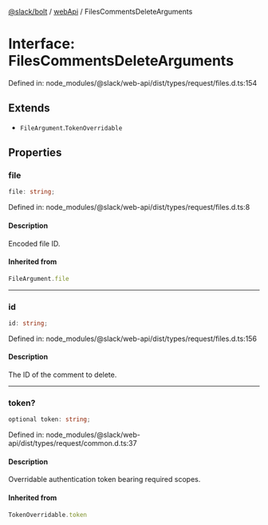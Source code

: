 [@slack/bolt](../../../../index.md) / [webApi](../index.md) / FilesCommentsDeleteArguments

# Interface: FilesCommentsDeleteArguments

Defined in: node\_modules/@slack/web-api/dist/types/request/files.d.ts:154

## Extends

- `FileArgument`.`TokenOverridable`

## Properties

### file

```ts
file: string;
```

Defined in: node\_modules/@slack/web-api/dist/types/request/files.d.ts:8

#### Description

Encoded file ID.

#### Inherited from

```ts
FileArgument.file
```

***

### id

```ts
id: string;
```

Defined in: node\_modules/@slack/web-api/dist/types/request/files.d.ts:156

#### Description

The ID of the comment to delete.

***

### token?

```ts
optional token: string;
```

Defined in: node\_modules/@slack/web-api/dist/types/request/common.d.ts:37

#### Description

Overridable authentication token bearing required scopes.

#### Inherited from

```ts
TokenOverridable.token
```
